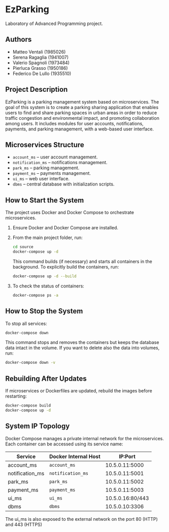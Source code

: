 # EzParking

Laboratory of Advanced Programming project.

## Authors
- Matteo Ventali (1985026)
- Serena Ragaglia (1941007)
- Valerio Spagnoli (1973484)
- Pierluca Grasso (1950186)
- Federico De Lullo (1935510)

## Project Description
EzParking is a parking management system based on microservices.
The goal of this system is to create a parking sharing application that enables
users to find and share parking spaces in urban areas in order to reduce traffic congestion 
and environmental impact, and promoting collaboration among users.
It includes modules for user accounts, notifications, payments, and parking management, with a web-based user interface.

## Microservices Structure
- `account_ms` – user account management.
- `notification_ms` – notifications management.
- `park_ms` – parking management.
- `payment_ms` – payments management.
- `ui_ms` – web user interface.
- `dbms` – central database with initialization scripts.

## How to Start the System
The project uses Docker and Docker Compose to orchestrate microservices.

1. Ensure Docker and Docker Compose are installed.

2. From the main project folder, run:
   
   ```bash
   cd source
   docker-compose up -d
    ```

   This command builds (if necessary) and starts all containers in the background.
   To explicitly build the containers, run:
   
   ```bash
   docker-compose up -d --build
   ```

3. To check the status of containers:
   
   ```bash
   docker-compose ps -a
   ```

## How to Stop the System
To stop all services:

```bash
docker-compose down
```

This command stops and removes the containers but keeps the database data intact in the volume.
If you want to delete also the data into volumes, run:

```bash
docker-compose down -v
```


## Rebuilding After Updates
If microservices or Dockerfiles are updated, rebuild the images before restarting:

```bash
docker-compose build
docker-compose up -d
```

## System IP Topology
Docker Compose manages a private internal network for the microservices. Each container can be accessed using its service name:

| Service           | Docker Internal Host  |   IP:Port
|------------------|---------------------------|---------------------|
| account_ms        | `account_ms`             |10.5.0.11:5000|
| notification_ms   | `notification_ms`        |10.5.0.11:5001|
| park_ms           | `park_ms`                |10.5.0.11:5002|
| payment_ms        | `payment_ms`             |10.5.0.11:5003|
| ui_ms             | `ui_ms`                  |10.5.0.16:80/443|
| dbms              | `dbms`                   |10.5.0.10:3306|

The ui_ms is also exposed to the external network on the port 80 (HTTP) and 443 (HTTPS)
